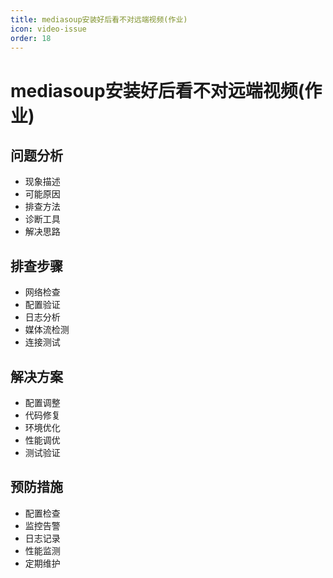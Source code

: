```yaml
---
title: mediasoup安装好后看不对远端视频(作业)
icon: video-issue
order: 18
---
```


# mediasoup安装好后看不对远端视频(作业)

## 问题分析
- 现象描述
- 可能原因
- 排查方法
- 诊断工具
- 解决思路

## 排查步骤
- 网络检查
- 配置验证
- 日志分析
- 媒体流检测
- 连接测试

## 解决方案
- 配置调整
- 代码修复
- 环境优化
- 性能调优
- 测试验证

## 预防措施
- 配置检查
- 监控告警
- 日志记录
- 性能监测
- 定期维护

